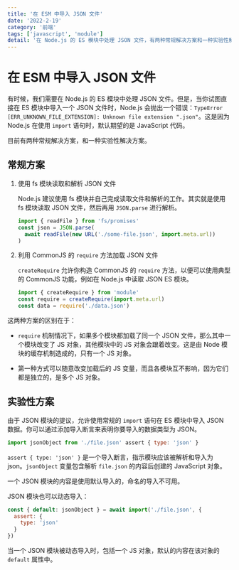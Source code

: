 ```yaml
---
title: '在 ESM 中导入 JSON 文件'
date: '2022-2-19'
category: '前端'
tags: ['javascript', 'module']
detail: '在 Node.js 的 ES 模块中处理 JSON 文件，有两种常规解决方案和一种实验性解决方案。'
---
```


# 在 ESM 中导入 JSON 文件

有时候，我们需要在 Node.js 的 ES 模块中处理 JSON 文件。但是，当你试图直接在 ES 模块中导入一个 JSON 文件时，Node.js 会抛出一个错误：`TypeError [ERR_UNKNOWN_FILE_EXTENSION]: Unknown file extension ".json"`。这是因为 Node.js 在使用 `import` 语句时，默认期望的是 JavaScript 代码。

目前有两种常规解决方案，和一种实验性解决方案。

## 常规方案

1. 使用 fs 模块读取和解析 JSON 文件

   Node.js 建议使用 fs 模块并自己完成读取文件和解析的工作。其实就是使用 fs 模块读取 JSON 文件，然后再用 `JSON.parse` 进行解析。

   ```js
   import { readFile } from 'fs/promises'
   const json = JSON.parse(
     await readFile(new URL('./some-file.json', import.meta.url))
   )
   ```

2. 利用 CommonJS 的 `require` 方法加载 JSON 文件

   `createRequire` 允许你构造 CommonJS 的 `require` 方法，以便可以使用典型的 CommonJS 功能，例如在 Node.js 中读取 JSON ES 模块。

   ```js
   import { createRequire } from 'module'
   const require = createRequire(import.meta.url)
   const data = require('./data.json')
   ```

这两种方案的区别在于：

- `require` 机制情况下，如果多个模块都加载了同一个 JSON 文件，那么其中一个模块改变了 JS 对象，其他模块中的 JS 对象会跟着改变。这是由 Node 模块的缓存机制造成的，只有一个 JS 对象。

- 第一种方式可以随意改变加载后的 JS 变量，而且各模块互不影响，因为它们都是独立的，是多个 JS 对象。

## 实验性方案

由于 JSON 模块的提议，允许使用常规的 `import` 语句在 ES 模块中导入 JSON 数据。你可以通过添加导入断言来表明你要导入的数据类型为 JSON。

```js
import jsonObject from './file.json' assert { type: 'json' }
```

`assert { type: 'json' }` 是一个导入断言，指示模块应该被解析和导入为 json。`jsonObject` 变量包含解析 `file.json` 的内容后创建的 JavaScript 对象。

一个 JSON 模块的内容是使用默认导入的，命名的导入不可用。

JSON 模块也可以动态导入：

```js
const { default: jsonObject } = await import('./file.json', {
  assert: {
    type: 'json'
  }
})
```

当一个 JSON 模块被动态导入时，包括一个 JS 对象，默认的内容在该对象的 `default` 属性中。
